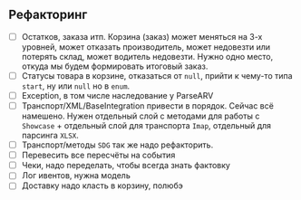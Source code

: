 ## Рефакторинг

- [ ] Остатков, заказа итп. Корзина (заказ) может меняться на 3-х уровней, может отказать производитель, может
  недовезти или потерять склад, может водитель недовезти. Нужно одно место, откуда мы будем формировать итоговый заказ.
- [ ] Статусы товара в корзине, отказаться от `null`, прийти к чему-то типа `start`, ну или `null` но
  в `enum`.
- [ ] Exception, в том числе наследование у ParseARV
- [ ] Транспорт/XML/BaseIntegration привести в порядок. Сейчас всё намешено. Нужен отдельный слой с методами для работы
  с `Showcase` + отдельный слой для транспорта `Imap`, отдельный для парсинга `XLSX`.
- [ ] Транспорт/методы `SDG` так же надо рефакторить.
- [ ] Перевесить все пересчёты на события
- [ ] Чеки, надо переделать, чтобы всегда знать фактовку
- [ ] Лог ивентов, нужна модель
- [ ] Доставку надо класть в корзину, полюбэ